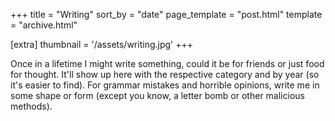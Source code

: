+++
title = "Writing"
sort_by = "date"
page_template = "post.html"
template = "archive.html"

[extra]
thumbnail = '/assets/writing.jpg'
+++

Once in a lifetime I might write something, could it be for friends or just food for thought. It'll show up here with the respective category and by year (so it's easier to find). For grammar mistakes and horrible opinions, write me in some shape or form (except you know, a letter bomb or other malicious methods).